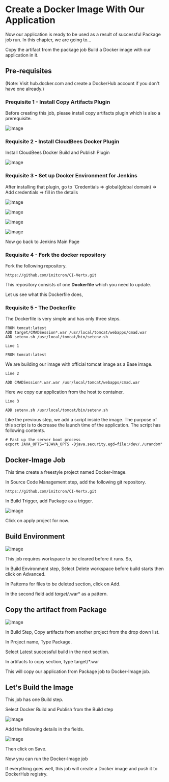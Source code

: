 # Create a Docker Image With Our Application
Now our application is ready to be used as a result of successful Package job run. In this chapter, we are going to...

Copy the artifact from the package job
Build a Docker image with our application in it.
## Pre-requisites
(Note: Visit hub.docker.com and create a DockerHub account if you don't have one already.)

### Prequisite 1 - Install Copy Artifacts Plugin
Before creating this job, please install copy artifacts plugin which is also a prerequisite.

![image](https://github.com/haneefmohamed/DevOps-Projects/assets/159698808/eed8c47f-b9a9-4d1b-89af-563ed323e213)

### Requisite 2 - Install CloudBees Docker Plugin
Install CloudBees Docker Build and Publish Plugin

![image](https://github.com/haneefmohamed/DevOps-Projects/assets/159698808/d93ce2ec-33dc-487c-b24e-f3027f8ba3a8)

### Requisite 3 - Set up Docker Environment for Jenkins
After installing that plugin, go to `Credentials => global(global domain) => Add credentials => fill in the details

![image](https://github.com/haneefmohamed/DevOps-Projects/assets/159698808/e742fabd-a93a-463b-8220-bd7a11b5e370)

![image](https://github.com/haneefmohamed/DevOps-Projects/assets/159698808/e0bf8603-0564-478a-8b33-e6069fffe83f)

![image](https://github.com/haneefmohamed/DevOps-Projects/assets/159698808/42874926-0920-4d49-998a-c867542d5f49)

![image](https://github.com/haneefmohamed/DevOps-Projects/assets/159698808/64f10452-2428-437c-ba35-a745a5b4b4ab)

Now go back to Jenkins Main Page

### Requisite 4 - Fork the docker repository
Fork the following repository.
```
https://github.com/initcron/CI-Vertx.git
```
This repository consists of one **Dockerfile** which you need to update.

Let us see what this Dockerfile does,

### Requisite 5 - The Dockerfile
The Dockerfile is very simple and has only three steps.
```
FROM tomcat:latest
ADD target/CMADSession*.war /usr/local/tomcat/webapps/cmad.war
ADD setenv.sh /usr/local/tomcat/bin/setenv.sh
```
```Line 1```

```
FROM tomcat:latest
```
We are building our image with official tomcat image as a Base image.

```Line 2```
```
ADD CMADSession*.war.war /usr/local/tomcat/webapps/cmad.war
```
Here we copy our application from the host to container.

```Line 3```
```
ADD setenv.sh /usr/local/tomcat/bin/setenv.sh
```
Like the previous step, we add a script inside the image. The purpose of this script is to decrease the launch time of the application. The script has following contents.
```
# Fast up the server boot process
export JAVA_OPTS="$JAVA_OPTS -Djava.security.egd=file:/dev/./urandom"
```
## Docker-Image Job
This time create a freestyle project named Docker-Image.

In Source Code Management step, add the following git repository.
```
https://github.com/initcron/CI-Vertx.git
```
In Build Trigger, add Package as a trigger.

![image](https://github.com/haneefmohamed/DevOps-Projects/assets/159698808/1a97c866-e04b-45ee-955b-8d69a9708d39)

Click on apply project for now.
## Build Environment
![image](https://github.com/haneefmohamed/DevOps-Projects/assets/159698808/2e6d69ec-6450-463e-913e-b9c1ec5e2e3f)

This job requires workspace to be cleared before it runs. So,

In Build Environment step, Select Delete workspace before build starts then click on Advanced.

In Patterns for files to be deleted section, click on Add.

In the second field add *target/*.war* as a pattern.

## Copy the artifact from Package

![image](https://github.com/haneefmohamed/DevOps-Projects/assets/159698808/9f9d32d7-fe24-4fb4-af4b-e7e562fd3cad)

In Build Step, Copy artifacts from another project from the drop down list.

In Project name, Type Package.

Select Latest successful build in the next section.

In artifacts to copy section, type target/*.war

This will copy our application from Package job to Docker-Image job.

## Let's Build the Image
This job has one Build step.

Select Docker Build and Publish from the Build step

![image](https://github.com/haneefmohamed/DevOps-Projects/assets/159698808/6d7a8cc3-1bfe-40df-a43e-cb6f698d589c)

Add the following details in the fields.

![image](https://github.com/haneefmohamed/DevOps-Projects/assets/159698808/58807355-c5df-4a52-b236-d806e5cd44e5)

Then click on Save.

Now you can run the Docker-Image job

If everything goes well, this job will create a Docker image and push it to DockerHub registry.
